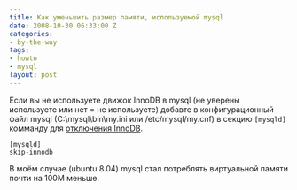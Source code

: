 ```yaml
---
title: Как уменьшить размер памяти, используемой mysql
date: 2008-10-30 06:33:00 Z
categories:
- by-the-way
tags:
- howto
- mysql
layout: post
---
```


Если вы не используете движок InnoDB в mysql (не уверены используете или нет = не используете) добавте в конфигурационный файл mysql (C:\\mysql\\bin\\my.ini или /etc/mysql/my.cnf) в секцию `[mysqld]` комманду для [отключения InnoDB](http://dev.mysql.com/doc/refman/5.0/en/server-options.html#option_mysqld_skip-innodb).

    [mysqld]
    skip-innodb

В моём случае (ubuntu 8.04) mysql стал потреблять виртуальной памяти почти на 100M меньше.

